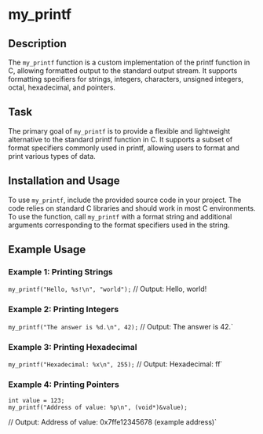 
# my_printf

## Description

The `my_printf` function is a custom implementation of the printf function in C, allowing formatted output to the standard output stream. It supports formatting specifiers for strings, integers, characters, unsigned integers, octal, hexadecimal, and pointers.

## Task

The primary goal of `my_printf` is to provide a flexible and lightweight alternative to the standard printf function in C. It supports a subset of format specifiers commonly used in printf, allowing users to format and print various types of data.

## Installation and Usage

To use `my_printf`, include the provided source code in your project. The code relies on standard C libraries and should work in most C environments. To use the function, call `my_printf` with a format string and additional arguments corresponding to the format specifiers used in the string.

## Example Usage

### Example 1: Printing Strings


```my_printf("Hello, %s!\n", "world");```
// Output: Hello, world!
 

### Example 2: Printing Integers


```my_printf("The answer is %d.\n", 42);```
// Output: The answer is 42.` 

### Example 3: Printing Hexadecimal
```my_printf("Hexadecimal: %x\n", 255);```
// Output: Hexadecimal: ff` 

### Example 4: Printing Pointers

```
int value = 123;
my_printf("Address of value: %p\n", (void*)&value);
```
// Output: Address of value: 0x7ffe12345678 (example address)` 

